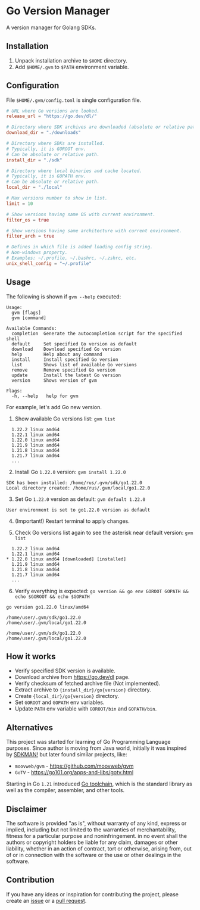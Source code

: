 # Go Version Manager

A version manager for Golang SDKs.

## Installation

1. Unpack installation archive to `$HOME` directory.
1. Add `$HOME/.gvm` to `$PATH` environment variable.

## Configuration

File `$HOME/.gvm/config.toml` is single configuration file.

```toml
# URL where Go versions are looked.
release_url = "https://go.dev/dl/"

# Directory where SDK archives are downloaded (absolute or relative path).
download_dir = "./downloads"

# Directory where SDKs are installed.
# Typically, it is GOROOT env.
# Can be absolute or relative path.
install_dir = "./sdk"

# Directory where local binaries and cache located.
# Typically, it is GOPATH env.
# Can be absolute or relative path.
local_dir = "./local"

# Max versions number to show in list.
limit = 10

# Show versions having same OS with current environment.
filter_os = true

# Show versions having same architecture with current environment.
filter_arch = true

# Defines in which file is added loading config string.
# Non-windows property.
# Examples: ~/.profile, ~/.bashrc, ~/.zshrc, etc.
unix_shell_config = "~/.profile"
```

## Usage

The following is shown if `gvm --help` executed:

```
Usage:
  gvm [flags]
  gvm [command]

Available Commands:
  completion  Generate the autocompletion script for the specified shell
  default     Set specified Go version as default
  download    Download specified Go version
  help        Help about any command
  install     Install specified Go version
  list        Shows list of available Go versions
  remove      Remove specified Go version
  update      Install the latest Go version
  version     Shows version of gvm

Flags:
  -h, --help   help for gvm
```

For example, let's add Go new version.

1. Show available Go versions list: `gvm list`

```
  1.22.2 linux amd64
  1.22.1 linux amd64
  1.22.0 linux amd64
  1.21.9 linux amd64
  1.21.8 linux amd64
  1.21.7 linux amd64
  ...
```

2. Install Go `1.22.0` version: `gvm install 1.22.0`

```
SDK has been installed: /home/rus/.gvm/sdk/go1.22.0
Local directory created: /home/rus/.gvm/local/go1.22.0
```

3. Set Go `1.22.0` version as default: `gvm default 1.22.0`

```
User environment is set to go1.22.0 version as default
```

4. (Important!) Restart terminal to apply changes.

5. Check Go versions list again to see the asterisk near default version: `gvm list`

```
  1.22.2 linux amd64
  1.22.1 linux amd64
* 1.22.0 linux amd64 [downloaded] [installed]
  1.21.9 linux amd64
  1.21.8 linux amd64
  1.21.7 linux amd64
  ...
```

6. Verify everything is expected: `go version && go env GOROOT GOPATH && echo $GOROOT && echo $GOPATH`

```
go version go1.22.0 linux/amd64

/home/user/.gvm/sdk/go1.22.0
/home/user/.gvm/local/go1.22.0

/home/user/.gvm/sdk/go1.22.0
/home/user/.gvm/local/go1.22.0
```

## How it works

- Verify specified SDK version is available.
- Download archive from https://go.dev/dl page.
- Verify checksum of fetched archive file (Not implemented).
- Extract archive to `{install_dir}/go{version}` directory.
- Create `{local_dir}/go{version}` directory.
- Set `GOROOT` and `GOPATH` env variables.
- Update `PATH` env variable with `GOROOT/bin` and `GOPATH/bin`.

## Alternatives

This project was started for learning of Go Programming Language purposes. Since author is moving from Java world,
initially it was inspired by [SDKMAN!](https://sdkman.io) but later found similar projects, like:

- `moovweb/gvm` - https://github.com/moovweb/gvm
- `GoTV` - https://go101.org/apps-and-libs/gotv.html

Starting in Go `1.21` introduced [Go toolchain](https://go.dev/doc/toolchain), which is the standard library
as well as the compiler, assembler, and other tools.

## Disclaimer

The software is provided "as is", without warranty of any kind, express or
implied, including but not limited to the warranties of merchantability,
fitness for a particular purpose and noninfringement. in no event shall the
authors or copyright holders be liable for any claim, damages or other
liability, whether in an action of contract, tort or otherwise, arising from,
out of or in connection with the software or the use or other dealings in the
software.

## Contribution

If you have any ideas or inspiration for contributing the project,
please create an [issue](https://github.com/rpanchyk/gvm/issues/new)
or a [pull request](https://github.com/rpanchyk/gvm/pulls).
